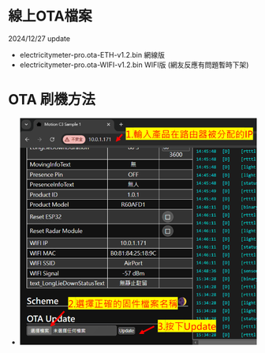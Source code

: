# 線上OTA檔案

2024/12/27 update 

- electricitymeter-pro.ota-ETH-v1.2.bin 網線版
- electricitymeter-pro.ota-WIFI-v1.2.bin WIFI版 (網友反應有問題暫時下架)

# OTA 刷機方法
- ![Mosquitto_broker](/wall_switch/image/ota.png)  

